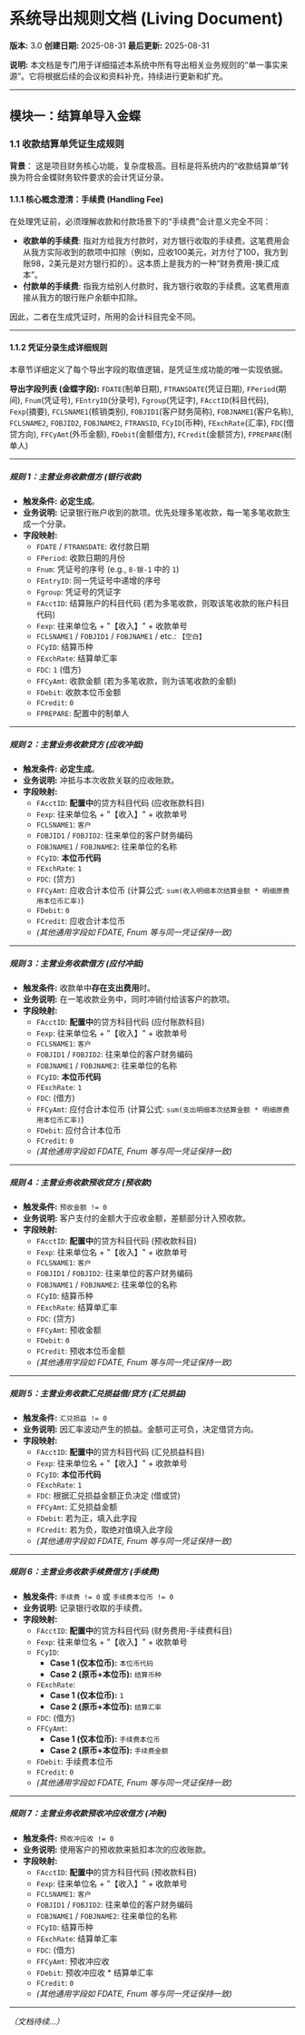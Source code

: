﻿# 系统导出规则文档 (Living Document)

**版本:** 3.0
**创建日期:** 2025-08-31
**最后更新:** 2025-08-31

**说明:** 本文档是专门用于详细描述本系统中所有导出相关业务规则的“单一事实来源”。它将根据后续的会议和资料补充，持续进行更新和扩充。

---

## 模块一：结算单导入金蝶

### 1.1 收款结算单凭证生成规则

**背景**：
这是项目财务核心功能，复杂度极高。目标是将系统内的“收款结算单”转换为符合金蝶财务软件要求的会计凭证分录。

#### 1.1.1 核心概念澄清：手续费 (Handling Fee)

在处理凭证前，必须理解收款和付款场景下的“手续费”会计意义完全不同：

*   **收款单的手续费**: 指对方给我方付款时，对方银行收取的手续费。这笔费用会从我方实际收到的款项中扣除（例如，应收100美元，对方付了100，我方到账98，2美元是对方银行扣的）。这本质上是我方的一种“财务费用-换汇成本”。
*   **付款单的手续费**: 指我方给别人付款时，我方银行收取的手续费。这笔费用直接从我方的银行账户余额中扣除。

因此，二者在生成凭证时，所用的会计科目完全不同。

---

#### 1.1.2 凭证分录生成详细规则

本章节详细定义了每个导出字段的取值逻辑，是凭证生成功能的唯一实现依据。

**导出字段列表 (金蝶字段):**
`FDATE`(制单日期), `FTRANSDATE`(凭证日期), `FPeriod`(期间), `Fnum`(凭证号), `FEntryID`(分录号), `Fgroup`(凭证字), `FAcctID`(科目代码), `Fexp`(摘要), `FCLSNAME1`(核销类别), `FOBJID1`(客户财务简称), `FOBJNAME1`(客户名称), `FCLSNAME2`, `FOBJID2`, `FOBJNAME2`, `FTRANSID`, `FCyID`(币种), `FExchRate`(汇率), `FDC`(借贷方向), `FFCyAmt`(外币金额), `FDebit`(金额借方), `FCredit`(金额贷方), `FPREPARE`(制单人)

---

##### **规则 1：主营业务收款借方 (银行收款)**
*   **触发条件:** **必定生成**。
*   **业务说明:** 记录银行账户收到的款项。优先处理多笔收款，每一笔多笔收款生成一个分录。
*   **字段映射:**
    *   `FDATE` / `FTRANSDATE`: 收付款日期
    *   `FPeriod`: 收款日期的月份
    *   `Fnum`: 凭证号的序号 (e.g., `8-银-1` 中的 `1`)
    *   `FEntryID`: 同一凭证号中递增的序号
    *   `Fgroup`: 凭证号的凭证字
    *   `FAcctID`: 结算账户的科目代码 (若为多笔收款，则取该笔收款的账户科目代码)
    *   `Fexp`: 往来单位名 + "【收入】" + 收款单号
    *   `FCLSNAME1` / `FOBJID1` / `FOBJNAME1` / etc.: `【空白】`
    *   `FCyID`: 结算币种
    *   `FExchRate`: 结算单汇率
    *   `FDC`: `1` (借方)
    *   `FFCyAmt`: 收款金额 (若为多笔收款，则为该笔收款的金额)
    *   `FDebit`: 收款本位币金额
    *   `FCredit`: `0`
    *   `FPREPARE`: 配置中的制单人

---

##### **规则 2：主营业务收款贷方 (应收冲抵)**
*   **触发条件:** **必定生成**。
*   **业务说明:** 冲抵与本次收款关联的应收账款。
*   **字段映射:**
    *   `FAcctID`: **配置中**的贷方科目代码 (应收账款科目)
    *   `Fexp`: 往来单位名 + "【收入】" + 收款单号
    *   `FCLSNAME1`: `客户`
    *   `FOBJID1` / `FOBJID2`: 往来单位的客户财务编码
    *   `FOBJNAME1` / `FOBJNAME2`: 往来单位的名称
    *   `FCyID`: **本位币代码**
    *   `FExchRate`: `1`
    *   `FDC`: (贷方)
    *   `FFCyAmt`: 应收合计本位币 (计算公式: `sum(收入明细本次结算金额 * 明细原费用本位币汇率)`)
    *   `FDebit`: `0`
    *   `FCredit`: 应收合计本位币
    *   *(其他通用字段如 FDATE, Fnum 等与同一凭证保持一致)*

---

##### **规则 3：主营业务收款借方 (应付冲抵)**
*   **触发条件:** 收款单中**存在支出费用**时。
*   **业务说明:** 在一笔收款业务中，同时冲销付给该客户的款项。
*   **字段映射:**
    *   `FAcctID`: **配置中**的贷方科目代码 (应付账款科目)
    *   `Fexp`: 往来单位名 + "【收入】" + 收款单号
    *   `FCLSNAME1`: `客户`
    *   `FOBJID1` / `FOBJID2`: 往来单位的客户财务编码
    *   `FOBJNAME1` / `FOBJNAME2`: 往来单位的名称
    *   `FCyID`: **本位币代码**
    *   `FExchRate`: `1`
    *   `FDC`: (借方)
    *   `FFCyAmt`: 应付合计本位币 (计算公式: `sum(支出明细本次结算金额 * 明细原费用本位币汇率)`)
    *   `FDebit`: 应付合计本位币
    *   `FCredit`: `0`
    *   *(其他通用字段如 FDATE, Fnum 等与同一凭证保持一致)*

---

##### **规则 4：主营业务收款预收贷方 (预收款)**
*   **触发条件:** `预收金额 != 0`
*   **业务说明:** 客户支付的金额大于应收金额，差额部分计入预收款。
*   **字段映射:**
    *   `FAcctID`: **配置中**的贷方科目代码 (预收款科目)
    *   `Fexp`: 往来单位名 + "【收入】" + 收款单号
    *   `FCLSNAME1`: `客户`
    *   `FOBJID1` / `FOBJID2`: 往来单位的客户财务编码
    *   `FOBJNAME1` / `FOBJNAME2`: 往来单位的名称
    *   `FCyID`: 结算币种
    *   `FExchRate`: 结算单汇率
    *   `FDC`: (贷方)
    *   `FFCyAmt`: 预收金额
    *   `FDebit`: `0`
    *   `FCredit`: 预收本位币金额
    *   *(其他通用字段如 FDATE, Fnum 等与同一凭证保持一致)*

---

##### **规则 5：主营业务收款汇兑损益借/贷方 (汇兑损益)**
*   **触发条件:** `汇兑损益 != 0`
*   **业务说明:** 因汇率波动产生的损益。金额可正可负，决定借贷方向。
*   **字段映射:**
    *   `FAcctID`: **配置中**的贷方科目代码 (汇兑损益科目)
    *   `Fexp`: 往来单位名 + "【收入】" + 收款单号
    *   `FCyID`: **本位币代码**
    *   `FExchRate`: `1`
    *   `FDC`: 根据汇兑损益金额正负决定 (借或贷)
    *   `FFCyAmt`: 汇兑损益金额
    *   `FDebit`: 若为正，填入此字段
    *   `FCredit`: 若为负，取绝对值填入此字段
    *   *(其他通用字段如 FDATE, Fnum 等与同一凭证保持一致)*

---

##### **规则 6：主营业务收款手续费借方 (手续费)**
*   **触发条件:** `手续费 != 0` 或 `手续费本位币 != 0`
*   **业务说明:** 记录银行收取的手续费。
*   **字段映射:**
    *   `FAcctID`: **配置中**的贷方科目代码 (财务费用-手续费科目)
    *   `Fexp`: 往来单位名 + "【收入】" + 收款单号
    *   `FCyID`:
        *   **Case 1 (仅本位币):** `本位币代码`
        *   **Case 2 (原币+本位币):** `结算币种`
    *   `FExchRate`:
        *   **Case 1 (仅本位币):** `1`
        *   **Case 2 (原币+本位币):** `结算汇率`
    *   `FDC`: (借方)
    *   `FFCyAmt`:
        *   **Case 1 (仅本位币):** `手续费本位币`
        *   **Case 2 (原币+本位币):** `手续费金额`
    *   `FDebit`: 手续费本位币
    *   `FCredit`: `0`
    *   *(其他通用字段如 FDATE, Fnum 等与同一凭证保持一致)*

---

##### **规则 7：主营业务收款预收冲应收借方 (冲账)**
*   **触发条件:** `预收冲应收 != 0`
*   **业务说明:** 使用客户的预收款来抵扣本次的应收账款。
*   **字段映射:**
    *   `FAcctID`: **配置中**的贷方科目代码 (预收款科目)
    *   `Fexp`: 往来单位名 + "【收入】" + 收款单号
    *   `FCLSNAME1`: `客户`
    *   `FOBJID1` / `FOBJID2`: 往来单位的客户财务编码
    *   `FOBJNAME1` / `FOBJNAME2`: 往来单位的名称
    *   `FCyID`: 结算币种
    *   `FExchRate`: 结算单汇率
    *   `FDC`: (借方)
    *   `FFCyAmt`: 预收冲应收
    *   `FDebit`: 预收冲应收 * 结算单汇率
    *   `FCredit`: `0`
    *   *(其他通用字段如 FDATE, Fnum 等与同一凭证保持一致)*

---

*（文档待续...）*
